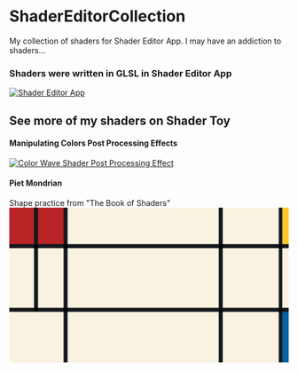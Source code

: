 # ShaderEditorCollection
My collection of shaders for Shader Editor App. I may have an addiction to shaders...

### Shaders were written in GLSL in Shader Editor App
[![Shader Editor App](https://github.com/markusfisch/ShaderEditor/blob/master/app/src/debug/res/mipmap-hdpi/ic_launcher.png?raw=true)](https://play.google.com/store/apps/details?id=de.markusfisch.android.shadereditor&hl=en_US "Shader Editor")

## See more of my shaders on Shader Toy

#### Manipulating Colors Post Processing Effects
[![Color Wave Shader Post Processing Effect](/images/colorwave.png)](https://www.shadertoy.com/view/Wlt3zS "Color wave")

#### Piet Mondrian
Shape practice from "The Book of Shaders"
[![Piet Mondrian](/images/piet%20mondrian.png)](https://www.shadertoy.com/view/tsy3Rh "Piet Mondrian")
